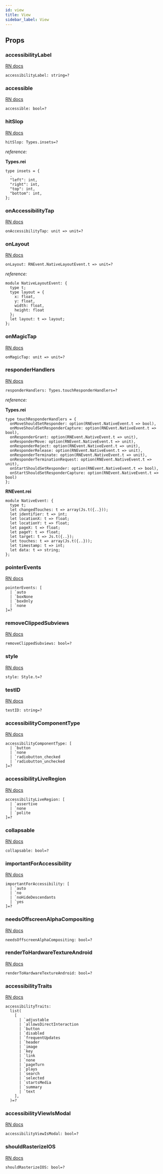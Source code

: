 ```yaml
---
id: view
title: View
sidebar_label: View
---
```


## Props

### accessibilityLabel

[RN docs](https://facebook.github.io/react-native/docs/view.html#accessibilitylabel)

```reason
accessibilityLabel: string=?
```

### accessible

[RN docs](https://facebook.github.io/react-native/docs/view.html#accessible)

```reason
accessible: bool=?
```

### hitSlop

[RN docs](https://facebook.github.io/react-native/docs/view.html#hitslop)

```reason
hitSlop: Types.insets=?
```

_reference:_

**Types.rei**

```reason
type insets = {
  .
  "left": int,
  "right": int,
  "top": int,
  "bottom": int,
};
```

### onAccessibilityTap

[RN docs](https://facebook.github.io/react-native/docs/view.html#onaccessibilityTap)

```reason
onAccessibilityTap: unit => unit=?
```

### onLayout

[RN docs](https://facebook.github.io/react-native/docs/view.html#onlaout)

```reason
onLayout: RNEvent.NativeLayoutEvent.t => unit=?
```

_reference:_

```reason
module NativeLayoutEvent: {
  type t;
  type layout = {
    x: float,
    y: float,
    width: float,
    height: float
  };
  let layout: t => layout;
};
```

### onMagicTap

[RN docs](https://facebook.github.io/react-native/docs/view.html#onmagictap)

```reason
onMagicTap: unit => unit=?
```

### responderHandlers

[RN docs](https://facebook.github.io/react-native/docs/view.html#responderhandlers)

```reason
responderHandlers: Types.touchResponderHandlers=?
```

_reference:_

**Types.rei**

```reason
type touchResponderHandlers = {
  onMoveShouldSetResponder: option(RNEvent.NativeEvent.t => bool),
  onMoveShouldSetResponderCapture: option(RNEvent.NativeEvent.t => bool),
  onResponderGrant: option(RNEvent.NativeEvent.t => unit),
  onResponderMove: option(RNEvent.NativeEvent.t => unit),
  onResponderReject: option(RNEvent.NativeEvent.t => unit),
  onResponderRelease: option(RNEvent.NativeEvent.t => unit),
  onResponderTerminate: option(RNEvent.NativeEvent.t => unit),
  onResponderTerminationRequest: option(RNEvent.NativeEvent.t => unit),
  onStartShouldSetResponder: option(RNEvent.NativeEvent.t => bool),
  onStartShouldSetResponderCapture: option(RNEvent.NativeEvent.t => bool)
};
```

**RNEvent.rei**

```reason
module NativeEvent: {
  type t;
  let changedTouches: t => array(Js.t({..}));
  let identifier: t => int;
  let locationX: t => float;
  let locationY: t => float;
  let pageX: t => float;
  let pageY: t => float;
  let target: t => Js.t({..});
  let touches: t => array(Js.t({..}));
  let timestamp: t => int;
  let data: t => string;
};
```

### pointerEvents

[RN docs](https://facebook.github.io/react-native/docs/view.html#pointerevents)

```reason
pointerEvents: [
  | `auto
  | `boxNone
  | `boxOnly
  | `none
]=?
```

### removeClippedSubviews

[RN docs](https://facebook.github.io/react-native/docs/view.html#removeclippedsubviews)

```reason
removeClippedSubviews: bool=?
```

### style

[RN docs](https://facebook.github.io/react-native/docs/view.html#style)

```reason
style: Style.t=?
```

### testID

[RN docs](https://facebook.github.io/react-native/docs/view.html#testid)

```reason
testID: string=?
```

### accessibilityComponentType

[RN docs](https://facebook.github.io/react-native/docs/view.html#accessibilitycomponenttype)

```reason
accessibilityComponentType: [
  | `button
  | `none
  | `radiobutton_checked
  | `radiobutton_unchecked
]=?
```

### accessibilityLiveRegion

[RN docs](https://facebook.github.io/react-native/docs/view.html#accessibilityliveregion)

```reason
accessibilityLiveRegion: [
  | `assertive
  | `none
  | `polite
]=?
```

### collapsable

[RN docs](https://facebook.github.io/react-native/docs/view.html#collapsable)

```reason
collapsable: bool=?
```

### importantForAccessibility

[RN docs](https://facebook.github.io/react-native/docs/view.html#importantforaccessibility)

```reason
importantForAccessibility: [
  | `auto
  | `no
  | `noHideDescendants
  | `yes
]=?
```

### needsOffscreenAlphaCompositing

[RN docs](https://facebook.github.io/react-native/docs/view.html#needsoffscreenalphacompositing)

```reason
needsOffscreenAlphaCompositing: bool=?
```

### renderToHardwareTextureAndroid

[RN docs](https://facebook.github.io/react-native/docs/view.html#rendertohardwaretextureandroid)

```reason
renderToHardwareTextureAndroid: bool=?
```

### accessibilityTraits

[RN docs](https://facebook.github.io/react-native/docs/view.html#accessibilitytraits)

```reason
accessibilityTraits:
  list(
    [
      | `adjustable
      | `allowsDirectInteraction
      | `button
      | `disabled
      | `frequentUpdates
      | `header
      | `image
      | `key
      | `link
      | `none
      | `pageTurn
      | `plays
      | `search
      | `selected
      | `startsMedia
      | `summary
      | `text
    ],
  )=?
```

### accessibilityViewIsModal

[RN docs](https://facebook.github.io/react-native/docs/view.html#accessibilityviewismodal)

```reason
accessibilityViewIsModal: bool=?
```

### shouldRasterizeIOS

[RN docs](https://facebook.github.io/react-native/docs/view.html#shouldrasterizeios)

```reason
shouldRasterizeIOS: bool=?
```
